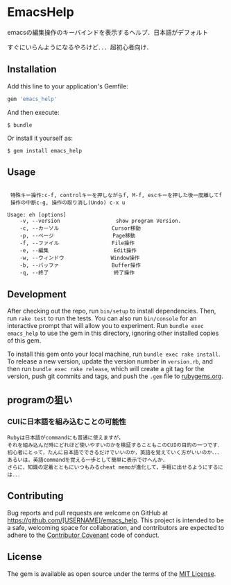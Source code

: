 # EmacsHelp

emacsの編集操作のキーバインドを表示するヘルプ．日本語がデフォルト

すぐにいらんようになるやろけど．．．超初心者向け．


## Installation

Add this line to your application's Gemfile:

```ruby
gem 'emacs_help'
```

And then execute:

    $ bundle

Or install it yourself as:

    $ gem install emacs_help

## Usage

```

 特殊キー操作:c-f, controlキーを押しながらf, M-f, escキーを押した後一度離してf
 操作の中断c-g, 操作の取り消し(Undo) c-x u

Usage: eh [options]
    -v, --version                  show program Version.
    -c, --カーソル                 Cursor移動
    -p, --ページ                   Page移動
    -f, --ファイル                 File操作
    -e, --編集                     Edit操作
    -w, --ウィンドウ               Window操作
    -b, --バッファ                 Buffer操作
    -q, --終了                     終了操作
```


## Development

After checking out the repo, run `bin/setup` to install dependencies. Then, run `rake test` to run the tests. You can also run `bin/console` for an interactive prompt that will allow you to experiment. Run `bundle exec emacs_help` to use the gem in this directory, ignoring other installed copies of this gem.

To install this gem onto your local machine, run `bundle exec rake install`. To release a new version, update the version number in `version.rb`, and then run `bundle exec rake release`, which will create a git tag for the version, push git commits and tags, and push the `.gem` file to [rubygems.org](https://rubygems.org).

## programの狙い

### CUIに日本語を組み込むことの可能性

```
Rubyは日本語がcommandにも普通に使えますが，
それを組み込んだ時にどれほど使いやすいのかを検証することもこのCUIの目的の一つです．
初心者にとって，たんに日本語でできるだけでいいのか，英語を覚えていく方がいいのか．．．
あるいは，英語commandを覚える一歩として簡単に表示でけへんか．
さらに，知識の定着とともにいつもみるcheat memoが進化して，手軽に出せるようにするには．．．
```

## Contributing

Bug reports and pull requests are welcome on GitHub at https://github.com/[USERNAME]/emacs_help. This project is intended to be a safe, welcoming space for collaboration, and contributors are expected to adhere to the [Contributor Covenant](http://contributor-covenant.org) code of conduct.


## License

The gem is available as open source under the terms of the [MIT License](http://opensource.org/licenses/MIT).

